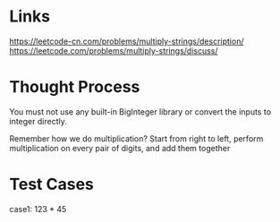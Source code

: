 # Links
https://leetcode-cn.com/problems/multiply-strings/description/
https://leetcode.com/problems/multiply-strings/discuss/

# Thought Process
You must not use any built-in BigInteger library or convert the inputs to integer directly.

Remember how we do multiplication?
Start from right to left, perform multiplication on every pair of digits, and add them together

# Test Cases
case1:
123 * 45

